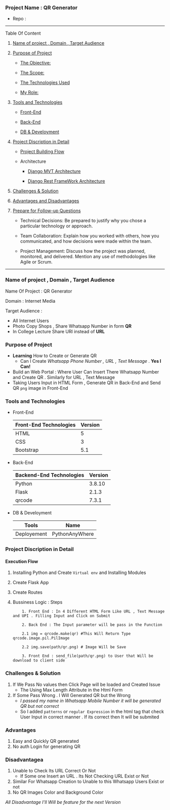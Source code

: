 ### Project Name : QR Generator

- Repo :

---

Table Of Content

1. [Name of project , Domain , Target Audience](#t1)
2. [Purpose of Project](#t2)

   - [The Objective:](#t2_1)

   - [The Scope:](#t2_2)

   - [The Technologies Used](#t2_3)

   - [My Role:](#t2_4)

3. [Tools and Technologies](#t3)

   - [Front-End](#t3_1)

   - [Back-End](#t3_2)

   - [DB & Develoyment](#t3_3)

4. [Project Discription in Detail](#t4)

   - [Project Building Flow](#t4_1)

   - Architecture

     - [Django MVT Architecture](#t4_2_1)

     - [Django Rest FrameWork Architecture](#t4_2_2)

5. [Challenges & Solution](#t6)

6. [Advantages and Disadvantages](#t7)

7. [Prepare for Follow-up Questions](#t8)

   - Technical Decisions: Be prepared to justify why you chose a particular technology or approach.

   - Team Collaboration: Explain how you worked with others, how you communicated, and how decisions were made within the team.

   - Project Management: Discuss how the project was planned, monitored, and delivered. Mention any use of methodologies like Agile or Scrum.

---

### Name of project , Domain , Target Audience

<a name='t1'></a>
Name Of Project : QR Generator

Domain : Internet Media

Target Audience :

- All Internet Users
- Photo Copy Shops , Share Whatsapp Number in form **QR**
- In College Lecture Share URl instead of **URL**

### Purpose of Project

<a name='t2'></a>

- **Learning** How to Create or Generate QR
  - Can I Create _Whatsapp Phone Number , URL , Text Message_ . **Yes I Can!**
- Build an Web Portal : Where User Can Insert There Whatsapp Number and Create QR . Similarly for URL , Text Message
- Taking Users Input in HTML Form , Generate QR in Back-End and Send QR `png` image in Front-End

### Tools and Technologies

<a name='t3'></a>

- Front-End
  <a name='t3_1'></a>

  | Front-End Technologies | Version |
  | ---------------------- | ------- |
  | HTML                   | 5       |
  | CSS                    | 3       |
  | Bootstrap              | 5.1     |

- Back-End
  <a name='t3_2'></a>

  | Backend-End Technologies | Version |
  | ------------------------ | ------- |
  | Python                   | 3.8.10  |
  | Flask                    | 2.1.3   |
  | qrcode                   | 7.3.1   |

- DB & Develoyment
  <a name='t3_3'></a>

  | Tools       | Name           |
  | ----------- | -------------- |
  | Deployement | PythonAnyWhere |

### Project Discription in Detail

<a name='t4'></a>

#### Execution Flow

1.  Installing Python and Create `Virtual env` and Installing Modules

1.  Create Flask App

1.  Create Routes

1.  Bussiness Logic : Steps

    ```
        1. Front End : In 4 Different HTML Form Like URL , Text Message and UPI . Filling Input and Click on Submit

        2. Back End : The Input parameter will be pass in the Function

        2.1 img = qrcode.make(qr) #This Will Return Type qrcode.image.pil.PilImage

        2.2 img.save(path/qr.png) # Image Will be Save

        3. Front End : send_file(path/qr.png) to User that Will be download to client side
    ```

### Challenges & Solution

<a name='t5'></a>

1. If We Pass No values then Click Page will be loaded and Created Issue
   - The Using Max Length Attribute in the Html Form
2. If Some Pass Wrong . I Will Generated QR but the Wrong
   - _I passed my name in Whatsapp Mobile Number it will be generated QR but not correct_
   - So I added `patterns` or `regular Expression` in the html tag that check User Input in correct manner . If its correct then It will be submited

### Advantages

<a name='t5'></a>

1. Easy and Quickly QR generated
2. No auth Login for generating QR

### Disadvantagea

1. Unable to Check Its URL Correct Or Not
   - If Some one Insert an URL . Its Not Checking URL Exist or Not
2. Similar For Whatsapp Creation to Unable to this Whatsapp Users Exist or not
3. No QR Images Color and Background Color

_All Disadvantage I'll Will be feature for the next Version_
